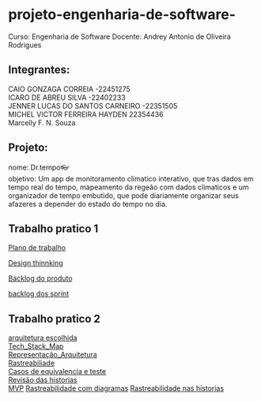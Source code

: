 # projeto-engenharia-de-software-

Curso: Engenharia de Software
Docente: Andrey Antonio de Oliveira Rodrigues
## Integrantes: <br>
CAIO GONZAGA CORREIA -22451275 <br>
ICARO DE ABREU SILVA  -22402233 <br>
JENNER LUCAS DO SANTOS CARNEIRO -22351505 <br>
MICHEL VICTOR FERREIRA HAYDEN 22354436 <br>
Marcelly F. N. Souza <br>
## Projeto:<br>
nome: Dr.tempo👓 <br>
objetivo: Um app de monitoramento climatico interativo, que tras dados em tempo real do tempo, mapeamento da regeão com dados climaticos
e um organizador de tempo embutido, que pode diariamente organizar seus afazeres a depender do estado do tempo no dia. <br>

## Trabalho pratico 1<br>
[Plano de trabalho](https://github.com/Ktsunii/projeto-engenharia-de-software-/tree/main/docs/1.plano_de_trabalho)<br>

[Design thinnking](https://github.com/Ktsunii/projeto-engenharia-de-software-/tree/main/docs/2_design-thinking)<br>

[Backlog do produto](https://github.com/Ktsunii/projeto-engenharia-de-software-/tree/main/docs/3_backlog_do_produto)<br>

[backlog dos sprint](https://github.com/Ktsunii/projeto-engenharia-de-software-/tree/main/docs/4_backlog_dos_sprint)<br>

## Trabalho pratico 2<br>

[arquitetura escolhida](https://github.com/Ktsunii/projeto-engenharia-de-software-/blob/main/docs/Arquitetura_do_Software/1.Arquitetura_escolhida.md) <br>
[Tech_Stack_Map](https://github.com/Ktsunii/projeto-engenharia-de-software-/tree/main/docs/Arquitetura_do_Software/Tech_Stack_Map)<br>
[Representação_Arquitetura](https://github.com/Ktsunii/projeto-engenharia-de-software-/tree/main/docs/Arquitetura_do_Software/Representa%C3%A7%C3%A3o_Arquitetural) <br>
[Rastreabiliade](https://github.com/Ktsunii/projeto-engenharia-de-software-/blob/main/docs/Arquitetura_do_Software/4.Rastreabiliade.md) <br>
[Casos de equivalencia e teste](https://github.com/Ktsunii/projeto-engenharia-de-software-/blob/main/Trabalho_pratico.3/Casos_De_Equivalencia_E_Teste.md) <br>
[Revisão das historias](https://github.com/Ktsunii/projeto-engenharia-de-software-/blob/main/Trabalho_pratico.3/Revis%C3%A3o_da_Inspe%C3%A7%C3%A3o_de_Requisitos.md) <br>
[MVP](https://github.com/Ktsunii/projeto-engenharia-de-software-/blob/main/docs/4_mvp/MVP.md)
[Rastreabilidade com diagramas](https://github.com/Ktsunii/projeto-engenharia-de-software-/blob/main/docs/4_mvp/Rastreabilidade_com_Diagramas%3A.md)
[Rastreabilidade nas historias](https://github.com/Ktsunii/projeto-engenharia-de-software-/blob/main/docs/4_mvp/Rastreabilidade_com_Historias.md)

